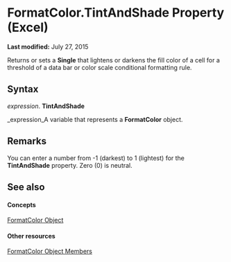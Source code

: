 
# FormatColor.TintAndShade Property (Excel)

 **Last modified:** July 27, 2015

Returns or sets a  **Single** that lightens or darkens the fill color of a cell for a threshold of a data bar or color scale conditional formatting rule.

## Syntax

 _expression_. **TintAndShade**

 _expression_A variable that represents a  **FormatColor** object.


## Remarks

You can enter a number from -1 (darkest) to 1 (lightest) for the  **TintAndShade** property. Zero (0) is neutral.


## See also


#### Concepts


 [FormatColor Object](b7818b27-8790-ef52-c24e-8edbdcf979f2.md)
#### Other resources


 [FormatColor Object Members](4e3d955c-f9da-e83a-70dc-8ce7efa81cfb.md)
